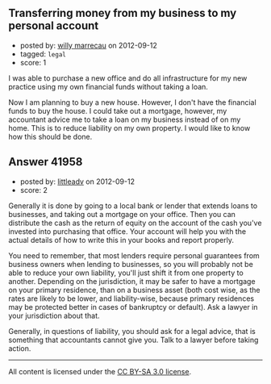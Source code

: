 ## Transferring money from my business to my personal account

- posted by: [willy marrecau](https://stackexchange.com/users/-1/19645-willy-marrecau) on 2012-09-12
- tagged: `legal`
- score: 1

I was able to purchase a new office and do all infrastructure for  my new practice using my own financial funds without taking a loan.

Now I am planning to buy a new house. However, I don't have the financial funds to buy the house. I could take out a mortgage, however, my accountant advice me to take a loan on my business instead of on my home. This is to reduce liability on my own property.
I would like to know how this should be done.


## Answer 41958

- posted by: [littleadv](https://stackexchange.com/users/-1/13808-littleadv) on 2012-09-12
- score: 2

Generally it is done by going to a local bank or lender that extends loans to businesses, and taking out a mortgage on your office. Then you can distribute the cash as the return of equity on the account of the cash you've invested into purchasing that office. Your account will help you with the actual details of how to write this in your books and report properly.

You need to remember, that most lenders require personal guarantees from business owners when lending to businesses, so you will probably not be able to reduce your own liability, you'll just shift it from one property to another. Depending on the jurisdiction, it may be safer to have a mortgage on your primary residence, than on a business asset (both cost wise, as the rates are likely to be lower, and liability-wise, because primary residences may be protected better in cases of bankruptcy or default). Ask a lawyer in your jurisdiction about that.

Generally, in questions of liability, you should ask for a legal advice, that is something that accountants cannot give you. Talk to a lawyer before taking action.



---

All content is licensed under the [CC BY-SA 3.0 license](https://creativecommons.org/licenses/by-sa/3.0/).
